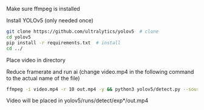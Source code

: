 Make sure ffmpeg is installed

Install YOLOv5 (only needed once)

```bash
git clone https://github.com/ultralytics/yolov5  # clone
cd yolov5
pip install -r requirements.txt  # install
cd ../
```

Place video in directory

Reduce framerate and run ai  (change video.mp4 in the following command to the actual name of the file)

```bash
ffmpeg -i video.mp4 -r 10 out.mp4 -y && python3 yolov5/detect.py --source out.mp4 --weights model/best.pt --data model/data.yaml
```

Video will be placed in yolov5/runs/detect/exp*/out.mp4
